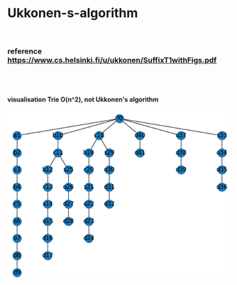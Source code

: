 # Ukkonen-s-algorithm

 <br />
 
### reference https://www.cs.helsinki.fi/u/ukkonen/SuffixT1withFigs.pdf

 <br />
 
 <br />

#### visualisation Trie O(n^2), not Ukkonen's algorithm

![.](https://github.com/mario11-wiet/Ukkonen-s-algorithm/blob/master/Zrzut%20ekranu%20z%202021-03-27%2019-08-37.png "Trie O(n^2)")

